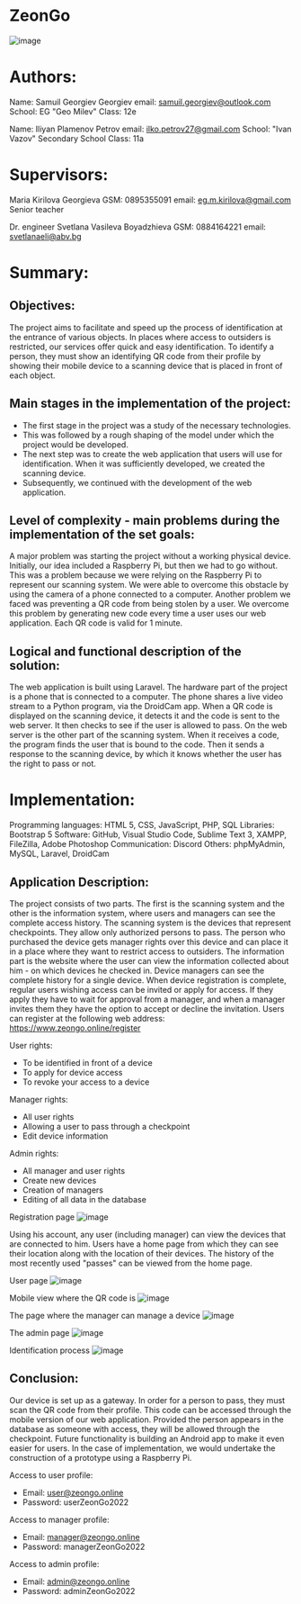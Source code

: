 # ZeonGo
![image](https://user-images.githubusercontent.com/71490066/202901422-2bef459e-1e9e-4d90-be81-9448e335ed9e.png)

# Authors:
Name: Samuil Georgiev Georgiev
email: samuil.georgiev@outlook.com
School: EG "Geo Milev"
Class: 12e

Name: Iliyan Plamenov Petrov
email: ilko.petrov27@gmail.com
School: "Ivan Vazov" Secondary School
Class: 11a

# Supervisors: 
Maria Kirilova Georgieva
GSM: 0895355091
email: eg.m.kirilova@gmail.com
Senior teacher

Dr. engineer Svetlana Vasileva Boyadzhieva
GSM: 0884164221
email: svetlanaeli@abv.bg

# Summary:
## Objectives:
The project aims to facilitate and speed up the process of identification at the entrance of various objects. In places where access to outsiders is restricted, our services offer quick and easy identification.
To identify a person, they must show an identifying QR code from their profile by showing their mobile device to a scanning device that is placed in front of each object.

## Main stages in the implementation of the project:
- The first stage in the project was a study of the necessary technologies.
- This was followed by a rough shaping of the model under which the project would be developed.
- The next step was to create the web application that users will use for identification. When it was sufficiently developed, we created the scanning device.
- Subsequently, we continued with the development of the web application.

## Level of complexity - main problems during the implementation of the set goals:
A major problem was starting the project without a working physical device. Initially, our idea included a Raspberry Pi, but then we had to go without. This was a problem because we were relying on the Raspberry Pi to represent our scanning system. We were able to overcome this obstacle by using the camera of a phone connected to a computer.
Another problem we faced was preventing a QR code from being stolen by a user. We overcome this problem by generating new code every time a user uses our web application. Each QR code is valid for 1 minute.

## Logical and functional description of the solution:
The web application is built using Laravel.
The hardware part of the project is a phone that is connected to a computer. The phone shares a live video stream to a Python program, via the DroidCam app. When a QR code is displayed on the scanning device, it detects it and the code is sent to the web server. It then checks to see if the user is allowed to pass.
On the web server is the other part of the scanning system. When it receives a code, the program finds the user that is bound to the code. Then it sends a response to the scanning device, by which it knows whether the user has the right to pass or not.

# Implementation:
Programming languages: HTML 5, CSS, JavaScript, PHP, SQL
Libraries: Bootstrap 5
Software: GitHub, Visual Studio Code, Sublime Text 3, XAMPP, FileZilla, Adobe Photoshop
Communication: Discord
Others: phpMyAdmin, MySQL, Laravel, DroidCam

## Application Description:
The project consists of two parts. The first is the scanning system and the other is the information system, where users and managers can see the complete access history.
The scanning system is the devices that represent checkpoints. They allow only authorized persons to pass. The person who purchased the device gets manager rights over this device and can place it in a place where they want to restrict access to outsiders.
The information part is the website where the user can view the information collected about him - on which devices he checked in. Device managers can see the complete history for a single device.
When device registration is complete, regular users wishing access can be invited or apply for access. If they apply they have to wait for approval from a manager, and when a manager invites them they have the option to accept or decline the invitation.
Users can register at the following web address: https://www.zeongo.online/register

User rights:
- To be identified in front of a device
- To apply for device access
- To revoke your access to a device

Manager rights:
- All user rights
- Allowing a user to pass through a checkpoint
- Edit device information

Admin rights:
- All manager and user rights
- Create new devices
- Creation of managers
- Editing of all data in the database

Registration page
![image](https://user-images.githubusercontent.com/71490066/202901451-19c32490-a2d0-4b81-8e74-167d2254a505.png)

Using his account, any user (including manager) can view the devices that are connected to him. Users have a home page from which they can see their location along with the location of their devices. The history of the most recently used "passes" can be viewed from the home page.

User page
![image](https://user-images.githubusercontent.com/71490066/202901482-6b540c01-21eb-4858-bd04-caa263dbaefc.png)
 
Mobile view where the QR code is
![image](https://user-images.githubusercontent.com/71490066/202901497-1b6c09d6-4796-4cd1-a039-e721da9a73b3.png)

The page where the manager can manage a device
![image](https://user-images.githubusercontent.com/71490066/202901509-da6961d4-d837-4bed-81a0-14f0fb0f640e.png)

The admin page
![image](https://user-images.githubusercontent.com/71490066/202901517-e7cd8c1e-1ce2-47d3-99ab-b12c55d2c093.png)
 
Identification process
![image](https://user-images.githubusercontent.com/71490066/202901523-9b19a476-fd4f-493b-85da-7a789c8df146.png)

## Conclusion:
Our device is set up as a gateway. In order for a person to pass, they must scan the QR code from their profile. This code can be accessed through the mobile version of our web application. Provided the person appears in the database as someone with access, they will be allowed through the checkpoint.
Future functionality is building an Android app to make it even easier for users.
In the case of implementation, we would undertake the construction of a prototype using a Raspberry Pi.

Access to user profile:
- Email: user@zeongo.online
- Password: userZeonGo2022

Access to manager profile:
- Email: manager@zeongo.online
- Password: managerZeonGo2022

Access to admin profile:
- Email: admin@zeongo.online
- Password: adminZeonGo2022
